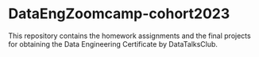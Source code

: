# DataEngZoomcamp-cohort2023
This repository contains the homework assignments and the final projects for obtaining the Data Engineering Certificate by DataTalksClub.
